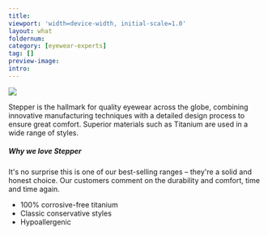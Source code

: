 ```yaml
---
title: 
viewport: 'width=device-width, initial-scale=1.0'
layout: what
foldernum: 
category: [eyewear-experts]
tag: []
preview-image: 
intro: 
---
```


<div class="employee-heading">
<img src="/what-we-do/stepper/10-c2opy.jpg"></img>
</div>

Stepper is the hallmark for quality eyewear across the globe, combining innovative manufacturing techniques with a detailed design process to ensure great comfort. Superior materials such as Titanium are used in a wide range of styles.

##### Why we love Stepper

It's no surprise this is one of our best-selling ranges – they're a solid and honest choice. Our customers comment on the durability and comfort, time and time again. 

  * 100% corrosive-free titanium
  * Classic conservative styles
  * Hypoallergenic
